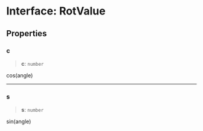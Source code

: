 # Interface: RotValue

## Properties

### c

> **c**: `number`

cos(angle)

***

### s

> **s**: `number`

sin(angle)

